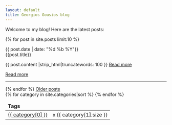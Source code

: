 ```yaml
---
layout: default
title: Georgios Gousios blog
---
```


Welcome to my blog! Here are the latest posts:

<div class="row">
<div class="span9">

{% for post in site.posts limit:10 %}

 <div class="row">
   <div class="span2">
     <span class="blog-list-date">{{ post.date | date: "%d %b %Y"}}</span>
   </div>
   <div class="span7">
     <div class="blog-list-title">{{post.title}}</div>
     <p> {{ post.content |strip_html|truncatewords: 100 }}
     <span style="blog-read-more"><a href="{{ post.url }}">Read more</a></span>
     </p>
     <a href="{{ post.url }}#disqus_thread">Read more</a>
     <hr/>
   </div>
 </div>
{% endfor %}
  <a href="/blog/archive.html">Older posts</a>
</div>

<div class="span3">

<table class="table table-hover table-condensed">
  <thead>
  <tr>
    <td><b>Tags</b></td>
    <td></td>
  </tr>
  </thead>
  <tbody>
{% for category in site.categories|sort %}
  <tr>
    <td><a href="{{ BASE_PATH }}{{ site.JB.categories_path }}#{{ category[0] }}-ref"><span class="label">{{ category[0] }}</span></a></td>
    <td>x {{ category[1].size }} </td>
  </tr>
{% endfor %}
  </tbody>
</table>

</div>
</div>

<script type="text/javascript">
  var disqus_shortname = 'gousiosghomepage';
  (function () {
    var s = document.createElement('script'); s.async = true;
    s.type = 'text/javascript';
    s.src = 'http://' + disqus_shortname + '.disqus.com/count.js';
    (document.getElementsByTagName('HEAD')[0] || document.getElementsByTagName('BODY')[0]).appendChild(s);
  }());
</script>
